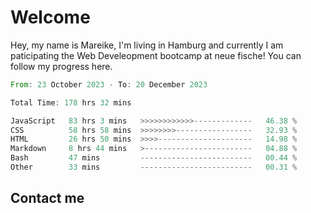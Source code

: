 # Welcome

Hey, my name is Mareike, I'm living in Hamburg and currently I am paticipating the Web Develeopment bootcamp at neue fische!
You can follow my progress here.

<!--START_SECTION:waka-->

```rust
From: 23 October 2023 - To: 20 December 2023

Total Time: 178 hrs 32 mins

JavaScript   83 hrs 3 mins   >>>>>>>>>>>>-------------   46.38 %
CSS          58 hrs 58 mins  >>>>>>>>-----------------   32.93 %
HTML         26 hrs 50 mins  >>>>---------------------   14.98 %
Markdown     8 hrs 44 mins   >------------------------   04.88 %
Bash         47 mins         -------------------------   00.44 %
Other        33 mins         -------------------------   00.31 %
```

<!--END_SECTION:waka-->

## Contact me



